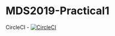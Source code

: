 # MDS2019-Practical1
CircleCI - [![CircleCI](https://circleci.com/gh/ysminskmd/MDS2019-Practical1.svg?style=svg)](https://circleci.com/gh/ysminskmd/MDS2019-Practical1)